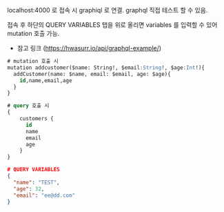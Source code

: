 localhost:4000 로 접속 시 graphiql 로 연결.
graphql 직접 테스트 할 수 있음.

접속 후 하단의 QUERY VARIABLES 탭을 위로 올리면 variables 를 입력할 수 있어 mutation 호출 가능.

- 참고 링크 (https://hwasurr.io/api/graphql-example/)

```sql
# mutation 호출 시
mutation addcustomer($name: String!, $email:String!, $age:Int!){
  addCustomer(name: $name, email: $email, age: $age){
    id,name,email,age
  }
}

```

```sql
# query 호출 시
{
    customers {
      id
      name
      email
      age
    }
}
```

```json
# QUERY VARIABLES
{
  "name": "TEST",
  "age": 32,
  "email": "ee@dd.com"
}
```
